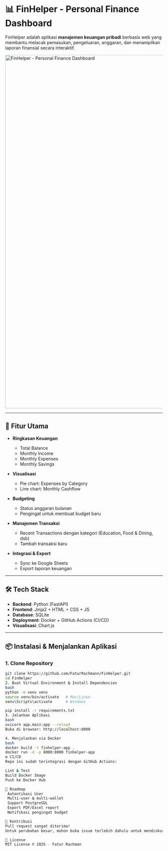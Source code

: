 # 📊 FinHelper - Personal Finance Dashboard

FinHelper adalah aplikasi **manajemen keuangan pribadi** berbasis web yang membantu melacak pemasukan, pengeluaran, anggaran, dan menampilkan laporan finansial secara interaktif.

<img width="1366" height="1128" alt="FinHelper - Personal Finance Dashboard" src="https://github.com/user-attachments/assets/26405fd8-2b42-47a1-96be-ecd3ca7ef0e0" />

---

## 🚀 Fitur Utama

- **Ringkasan Keuangan**  
  - Total Balance  
  - Monthly Income  
  - Monthly Expenses  
  - Monthly Savings  

- **Visualisasi**  
  - Pie chart: Expenses by Category  
  - Line chart: Monthly Cashflow  

- **Budgeting**  
  - Status anggaran bulanan  
  - Pengingat untuk membuat budget baru  

- **Manajemen Transaksi**  
  - Recent Transactions dengan kategori (Education, Food & Dining, dsb)  
  - Tambah transaksi baru  

- **Integrasi & Export**  
  - Sync ke Google Sheets  
  - Export laporan keuangan  

---

## 🛠️ Tech Stack

- **Backend**: Python (FastAPI)  
- **Frontend**: Jinja2 + HTML + CSS + JS  
- **Database**: SQLite  
- **Deployment**: Docker + GitHub Actions (CI/CD)  
- **Visualisasi**: Chart.js  

---

## 📦 Instalasi & Menjalankan Aplikasi

### 1. Clone Repository
```bash
git clone https://github.com/FaturRachmann/FinHelper.git
cd FinHelper
2. Buat Virtual Environment & Install Dependencies
bash
python -m venv venv
source venv/bin/activate   # Mac/Linux
venv\Scripts\activate      # Windows

pip install -r requirements.txt
3. Jalankan Aplikasi
bash
uvicorn app.main:app --reload
Buka di browser: http://localhost:8000

4. Menjalankan via Docker
bash
docker build -t finhelper-app .
docker run -d -p 8000:8000 finhelper-app
⚙️ CI/CD
Repo ini sudah terintegrasi dengan GitHub Actions:

Lint & Test
Build Docker Image
Push ke Docker Hub

📌 Roadmap
 Autentikasi User
 Multi-user & multi-wallet
 Support PostgreSQL
 Export PDF/Excel report
 Notifikasi pengingat budget

🤝 Kontribusi
Pull request sangat diterima!
Untuk perubahan besar, mohon buka issue terlebih dahulu untuk mendiskusikan apa yang ingin diubah.

📜 License
MIT License © 2025 - Fatur Rachman
